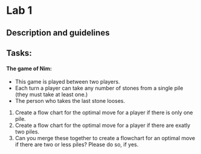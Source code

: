 # Lab 1

## Description and guidelines


## Tasks:

#### The game of Nim:
* This game is played between two players.
* Each turn a player can take any number of stones from a single pile (they must take at least one.)
* The person who takes the last stone looses.
  
1. Create a flow chart for the optimal move for a player if there is only one pile.
1. Create a flow chart for the optimal move for a player if there are exatly two piles.
1. Can you merge these together to create a flowchart for an optimal move if there are two or less piles?  Please do so, if yes.
